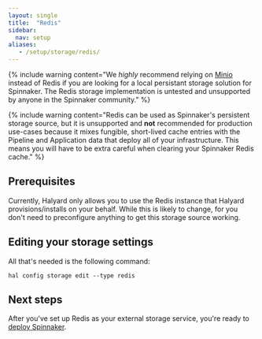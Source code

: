 ```yaml
---
layout: single
title:  "Redis"
sidebar:
  nav: setup
aliases: 
   - /setup/storage/redis/
---
```


{% include
   warning
   content="We _highly_ recommend relying on [Minio](/docs/setup/storage/minio)
   instead of Redis if you are looking for a local persistant storage solution
   for Spinnaker. The Redis storage implementation is untested and unsupported
   by anyone in the Spinnaker community."
%}

{% include
   warning
   content="Redis can be used as Spinnaker's persistent storage source, but
   it is unsupported and __not__ recommended for production use-cases because
   it mixes fungible, short-lived cache entries with the Pipeline and Application
   data that deploy all of your infrastructure. This means you will have to be
   extra careful when clearing your Spinnaker Redis cache."
%}


## Prerequisites

Currently, Halyard only allows you to use the Redis instance that Halyard
provisions/installs on your behalf. While this is likely to change, for you
don't need to preconfigure anything to get this storage source working.


## Editing your storage settings

All that's needed is the following command:

```
hal config storage edit --type redis
```

## Next steps

After you've set up Redis as your external storage service, you're ready to
[deploy Spinnaker](/docs/setup/install/deploy/).
